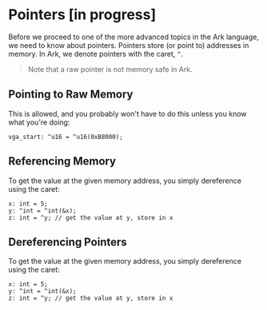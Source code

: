 # Pointers [in progress]
Before we proceed to one of the more advanced topics in the Ark language, we
need to know about pointers. Pointers store (or point to) addresses in memory. In Ark, we denote pointers with the caret, `^`.

> Note that a raw pointer is not memory safe in Ark.

## Pointing to Raw Memory
This is allowed, and you probably won't have to do this unless you know what
you're doing:

    vga_start: ^u16 = ^u16(0xB8000);
    
## Referencing Memory
To get the value at the given memory address, you simply dereference using
the caret:

```
x: int = 5;
y: ^int = ^int(&x);
z: int = ^y; // get the value at y, store in x
```

## Dereferencing Pointers
To get the value at the given memory address, you simply dereference using
the caret:

```
x: int = 5;
y: ^int = ^int(&x);
z: int = ^y; // get the value at y, store in x
```
